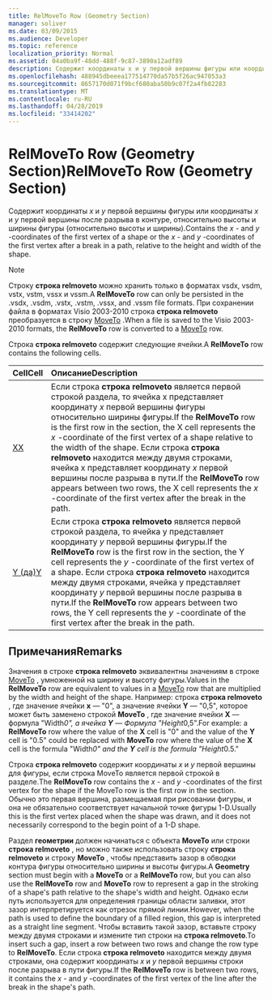 ```yaml
---
title: RelMoveTo Row (Geometry Section)
manager: soliver
ms.date: 03/09/2015
ms.audience: Developer
ms.topic: reference
localization_priority: Normal
ms.assetid: 04a0ba9f-48dd-488f-9c87-3890a12adf89
description: Содержит координаты x и y первой вершины фигуры или координаты x и y первой вершины после разрыва в контуре, относительно высоты и ширины фигуры (относительно высоты и ширины).
ms.openlocfilehash: 488945dbeeea177514770da57b5f26ac947053a3
ms.sourcegitcommit: 8657170d071f9bcf680aba50b9c07f2a4fb82283
ms.translationtype: MT
ms.contentlocale: ru-RU
ms.lasthandoff: 04/28/2019
ms.locfileid: "33414202"
---
```

# <a name="relmoveto-row-geometry-section"></a><span data-ttu-id="42b65-103">RelMoveTo Row (Geometry Section)</span><span class="sxs-lookup"><span data-stu-id="42b65-103">RelMoveTo Row (Geometry Section)</span></span>

<span data-ttu-id="42b65-104">Содержит координаты *x* и *y* первой вершины фигуры или координаты *x* и *y* первой вершины после разрыва в контуре, относительно высоты и ширины фигуры (относительно высоты и ширины).</span><span class="sxs-lookup"><span data-stu-id="42b65-104">Contains the  *x*  - and  *y*  -coordinates of the first vertex of a shape or the  *x*  - and  *y*  -coordinates of the first vertex after a break in a path, relative to the height and width of the shape.</span></span> 
  
> [!NOTE]
> <span data-ttu-id="42b65-105">Строку **строка relmoveto** можно хранить только в форматах vsdx, vsdm, vstx, vstm, vssx и vssm.</span><span class="sxs-lookup"><span data-stu-id="42b65-105">A **RelMoveTo** row can only be persisted in the .vsdx, .vsdm, .vstx, .vstm, .vssx, and .vssm file formats.</span></span> <span data-ttu-id="42b65-106">При сохранении файла в форматах Visio 2003-2010 строка **строка relmoveto** преобразуется в строку [MoveTo](moveto-row-geometry-section.md) .</span><span class="sxs-lookup"><span data-stu-id="42b65-106">When a file is saved to the Visio 2003-2010 formats, the **RelMoveTo** row is converted to a [MoveTo](moveto-row-geometry-section.md) row.</span></span> 
  
<span data-ttu-id="42b65-107">Строка **строка relmoveto** содержит следующие ячейки.</span><span class="sxs-lookup"><span data-stu-id="42b65-107">A **RelMoveTo** row contains the following cells.</span></span> 
  
|<span data-ttu-id="42b65-108">**Cell**</span><span class="sxs-lookup"><span data-stu-id="42b65-108">**Cell**</span></span>|<span data-ttu-id="42b65-109">**Описание**</span><span class="sxs-lookup"><span data-stu-id="42b65-109">**Description**</span></span>|
|:-----|:-----|
|[<span data-ttu-id="42b65-110">X</span><span class="sxs-lookup"><span data-stu-id="42b65-110">X</span></span>](x-cell-geometry-section.md) <br/> |<span data-ttu-id="42b65-111">Если строка **строка relmoveto** является первой строкой раздела, то ячейка x представляет координату *x* первой вершины фигуры относительно ширины фигуры.</span><span class="sxs-lookup"><span data-stu-id="42b65-111">If the **RelMoveTo** row is the first row in the section, the X cell represents the  *x*  -coordinate of the first vertex of a shape relative to the width of the shape.</span></span> <span data-ttu-id="42b65-112">Если строка **строка relmoveto** находится между двумя строками, ячейка x представляет координату *x* первой вершины после разрыва в пути.</span><span class="sxs-lookup"><span data-stu-id="42b65-112">If the **RelMoveTo** row appears between two rows, the X cell represents the  *x*  -coordinate of the first vertex after the break in the path.</span></span>  <br/> |
|[<span data-ttu-id="42b65-113">Y (да)</span><span class="sxs-lookup"><span data-stu-id="42b65-113">Y</span></span>](y-cell-geometry-section.md) <br/> |<span data-ttu-id="42b65-114">Если строка **строка relmoveto** является первой строкой раздела, то ячейка y представляет координату *y* первой вершины фигуры.</span><span class="sxs-lookup"><span data-stu-id="42b65-114">If the **RelMoveTo** row is the first row in the section, the Y cell represents the  *y*  -coordinate of the first vertex of a shape.</span></span> <span data-ttu-id="42b65-115">Если строка **строка relmoveto** находится между двумя строками, ячейка y представляет координату *y* первой вершины после разрыва в пути.</span><span class="sxs-lookup"><span data-stu-id="42b65-115">If the **RelMoveTo** row appears between two rows, the Y cell represents the  *y*  -coordinate of the first vertex after the break in the path.</span></span>  <br/> |
   
## <a name="remarks"></a><span data-ttu-id="42b65-116">Примечания</span><span class="sxs-lookup"><span data-stu-id="42b65-116">Remarks</span></span>

<span data-ttu-id="42b65-117">Значения в строке **строка relmoveto** эквивалентны значениям в строке [MoveTo](moveto-row-geometry-section.md) , умноженной на ширину и высоту фигуры.</span><span class="sxs-lookup"><span data-stu-id="42b65-117">Values in the **RelMoveTo** row are equivalent to values in a [MoveTo](moveto-row-geometry-section.md) row that are multiplied by the width and height of the shape.</span></span> <span data-ttu-id="42b65-118">Например: строка **строка relmoveto** , где значение ячейки **x** — "0", а значение ячейки **Y** — "0,5", которое может быть заменено строкой **MoveTo** , где значение ячейки **X** — формула "Width*0", а ячейка **Y** — Формула "Height*0,5".</span><span class="sxs-lookup"><span data-stu-id="42b65-118">For example: a **RelMoveTo** row where the value of the **X** cell is "0" and the value of the **Y** cell is "0.5" could be replaced with **MoveTo** row where the value of the **X** cell is the formula "Width*0" and the **Y** cell is the formula "Height*0.5."</span></span> 
  
<span data-ttu-id="42b65-119">Строка **строка relmoveto** содержит координаты *x* и *y* первой вершины для фигуры, если строка MoveTo является первой строкой в разделе.</span><span class="sxs-lookup"><span data-stu-id="42b65-119">The **RelMoveTo** row contains the  *x*  - and  *y*  -coordinates of the first vertex for the shape if the MoveTo row is the first row in the section.</span></span> <span data-ttu-id="42b65-120">Обычно это первая вершина, размещаемая при рисовании фигуры, и она не обязательно соответствует начальной точке фигуры 1-D.</span><span class="sxs-lookup"><span data-stu-id="42b65-120">Usually this is the first vertex placed when the shape was drawn, and it does not necessarily correspond to the begin point of a 1-D shape.</span></span> 
  
<span data-ttu-id="42b65-121">Раздел **геометрии** должен начинаться с объекта **MoveTo** или строки **строка relmoveto** , но можно также использовать строку **строка relmoveto** и строку **MoveTo** , чтобы представить зазор в обводки контура фигуры относительно ширины и высоты фигуры.</span><span class="sxs-lookup"><span data-stu-id="42b65-121">A **Geometry** section must begin with a **MoveTo** or a **RelMoveTo** row, but you can also use the **RelMoveTo** row and **MoveTo** row to represent a gap in the stroking of a shape's path relative to the shape's width and height.</span></span> <span data-ttu-id="42b65-122">Однако если путь используется для определения границы области заливки, этот зазор интерпретируется как отрезок прямой линии.</span><span class="sxs-lookup"><span data-stu-id="42b65-122">However, when the path is used to define the boundary of a filled region, this gap is interpreted as a straight line segment.</span></span> <span data-ttu-id="42b65-123">Чтобы вставить такой зазор, вставьте строку между двумя строками и измените тип строки на **строка relmoveto**.</span><span class="sxs-lookup"><span data-stu-id="42b65-123">To insert such a gap, insert a row between two rows and change the row type to **RelMoveTo**.</span></span> <span data-ttu-id="42b65-124">Если строка **строка relmoveto** находится между двумя строками, она содержит координаты *x* и *y* первой вершины строки после разрыва в пути фигуры.</span><span class="sxs-lookup"><span data-stu-id="42b65-124">If the **RelMoveTo** row is between two rows, it contains the  *x*  - and  *y*  -coordinates of the first vertex of the line after the break in the shape's path.</span></span> 
  

